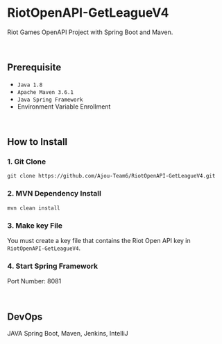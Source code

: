 # RiotOpenAPI-GetLeagueV4
Riot Games OpenAPI Project with Spring Boot and Maven.

<br>

## Prerequisite
- `Java 1.8`
- `Apache Maven 3.6.1`
- `Java Spring Framework`
- Environment Variable Enrollment

<br>

## How to Install
### 1. Git Clone
```
git clone https://github.com/Ajou-Team6/RiotOpenAPI-GetLeagueV4.git
```
### 2. MVN Dependency Install
````
mvn clean install
````
### 3. Make key File
You must create a key file that contains the Riot Open API key in `RiotOpenAPI-GetLeagueV4`.
### 4. Start Spring Framework
Port Number: 8081

<br>

## DevOps
JAVA Spring Boot, Maven, Jenkins, IntelliJ
